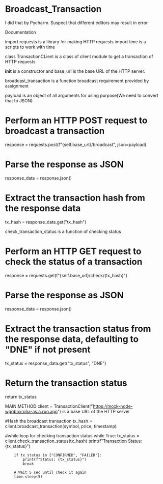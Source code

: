 # Broadcast_Transaction

I did that by Pycharm. Suspect that different editors may result in error

Documentation

import requests is a library for making HTTP requests
import time is a scripts to work with time

class TransactionCLient is a class of client module to get a transaction of HTTP requests

__init__ is a constructor and base_url is the base URL of the HTTP server.

broadcast_transaction is a function broadcast requirement provided by assignment

payload is an object of all arguments for using purpose(We need to convert that to JSON)
# Perform an HTTP POST request to broadcast a transaction
response = requests.post(f"{self.base_url}/broadcast", json=payload)

# Parse the response as JSON
response_data = response.json()

# Extract the transaction hash from the response data
tx_hash = response_data.get("tx_hash")

check_transaction_status is a function of checking status
# Perform an HTTP GET request to check the status of a transaction
response = requests.get(f"{self.base_url}/check/{tx_hash}")

# Parse the response as JSON
response_data = response.json()

# Extract the transaction status from the response data, defaulting to "DNE" if not present
tx_status = response_data.get("tx_status", "DNE")

# Return the transaction status
return tx_status

MAIN METHOD
client = TransactionClient("https://mock-node-wgqbnxruha-as.a.run.app") is a base URL of the HTTP server

#Hash the broadcast transaction
tx_hash = client.broadcast_transaction(symbol, price, timestamp)

#while loop for checking transaction status
    while True:
        tx_status = client.check_transaction_status(tx_hash)
        print(f"Transaction Status: {tx_status}")

        if tx_status in ["CONFIRMED", "FAILED"]:
            print(f"Status: {tx_status}")
            break

        # Wait 5 sec until check it again
        time.sleep(5)
